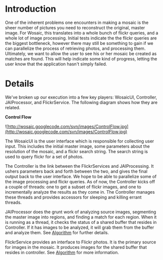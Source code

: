 # Introduction #

One of the inherent problems one encounters in making a mosaic is the sheer number of pictures you need to reconstruct the original, master image.  For Wosaic, this translates into a whole bunch of flickr queries, and a whole lot of image processing.  Initial tests indicate the the flickr queries are the biggest bottleneck, however there may still be something to gain if we can parallelize the process of retrieving photos, and processing them.  Ultimately, we want to allow the user to see his or her mosaic be created as matches are found.  This will help indicate some kind of progress, letting the user know that the application hasn't simply failed.


# Details #

We've broken up our execution into a few key players: WosaicUI, Controller, JAIProcessor, and FlickrService.  The following diagram shows how they are related.

**Control Flow**

![http://wosaic.googlecode.com/svn/images/ControlFlow.jpg](http://wosaic.googlecode.com/svn/images/ControlFlow.jpg)

The WosaicUI is the user interface which is responsible for collecting user input.  This includes the initial master image, some parameters about the resolution of the mosaic, and a flickr search string.  The search string is used to query flickr for a set of photos.

The Controller is the link between the FlickrServices and JAIProcessing.  It ushers parameters back and forth between the two, and gives the final output back to the user interface.  We hope to be able to parallelize some of the image processing and flickr queries.  As of now, the Controller kicks off a couple of threads: one to get a subset of flickr images, and one to incrementally analyze the results as they come in.  The Controller  manages these threads and provides accessors for sleeping and killing errant threads.

JAIProcessor does the grunt work of analyzing source images, segmenting the master image into regions, and finding a match for each region.  When it is running as a thread, it checks the status of a shared buffer that resides in Controller.  If it has images to be analyzed, it will grab them from the buffer and analyze them.  See [Algorithm](Algorithm.md) for further details.

FlickrService provides an interface to Flickr photos.  It is the primary source for images in the mosaic.  It produces images for the shared buffer that resides in controller.  See [Algorithm](Algorithm.md) for more information.